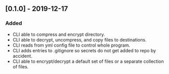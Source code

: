 ## [0.1.0] - 2019-12-17

### Added 
- CLI able to compress and encrypt directory.
- CLI able to decrypt, uncompress, and copy files to destinations.
- CLI reads from yml config file to control whole program. 
- CLI adds entries to .gitignore so secrets do not get added to repo by accident. 
- CLI able to encrypt/decrypt a default set of files or a separate collection of files.
